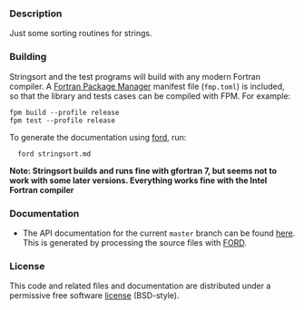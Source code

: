 
### Description

Just some sorting routines for strings.

### Building

Stringsort and the test programs will build with any modern Fortran compiler. A [Fortran Package Manager](https://github.com/fortran-lang/fpm) manifest file (`fmp.toml`) is included, so that the library and tests cases can be compiled with FPM. For example:

```
fpm build --profile release
fpm test --profile release
```

To generate the documentation using [ford](https://github.com/Fortran-FOSS-Programmers/ford), run:

```
  ford stringsort.md
```

**Note: Stringsort builds and runs fine with gfortran 7, but seems not to work with some later versions. Everything works fine with the Intel Fortran compiler**


### Documentation

 * The API documentation for the current ```master``` branch can be found [here](https://jacobwilliams.github.io/stringsort/).  This is generated by processing the source files with [FORD](https://github.com/Fortran-FOSS-Programmers/ford).

### License

This code and related files and documentation are distributed under a permissive free software [license](https://github.com/jacobwilliams/stringsort/blob/master/LICENSE) (BSD-style).

